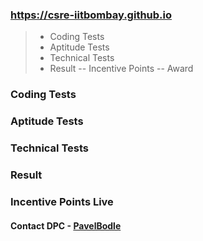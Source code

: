 

### https://csre-iitbombay.github.io



> - Coding Tests
> - Aptitude Tests
> - Technical Tests
> - Result
>   -- Incentive Points 
>   -- Award 


### Coding Tests

### Aptitude Tests

### Technical Tests

### Result 

### Incentive Points Live

#### Contact DPC - [PavelBodle](https://www.linkedin.com/in/pavelbodle/)


